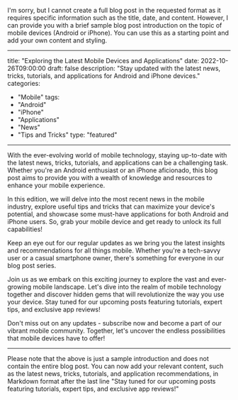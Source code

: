 I'm sorry, but I cannot create a full blog post in the requested format as it requires specific information such as the title, date, and content. However, I can provide you with a brief sample blog post introduction on the topic of mobile devices (Android or iPhone). You can use this as a starting point and add your own content and styling.

---

title: "Exploring the Latest Mobile Devices and Applications"
date: 2022-10-26T09:00:00
draft: false
description: "Stay updated with the latest news, tricks, tutorials, and applications for Android and iPhone devices."
categories:
- "Mobile"
tags:
- "Android"
- "iPhone"
- "Applications"
- "News"
- "Tips and Tricks"
type: "featured"

---

With the ever-evolving world of mobile technology, staying up-to-date with the latest news, tricks, tutorials, and applications can be a challenging task. Whether you're an Android enthusiast or an iPhone aficionado, this blog post aims to provide you with a wealth of knowledge and resources to enhance your mobile experience.

In this edition, we will delve into the most recent news in the mobile industry, explore useful tips and tricks that can maximize your device's potential, and showcase some must-have applications for both Android and iPhone users. So, grab your mobile device and get ready to unlock its full capabilities!

Keep an eye out for our regular updates as we bring you the latest insights and recommendations for all things mobile. Whether you're a tech-savvy user or a casual smartphone owner, there's something for everyone in our blog post series.

Join us as we embark on this exciting journey to explore the vast and ever-growing mobile landscape. Let's dive into the realm of mobile technology together and discover hidden gems that will revolutionize the way you use your device. Stay tuned for our upcoming posts featuring tutorials, expert tips, and exclusive app reviews!

Don't miss out on any updates - subscribe now and become a part of our vibrant mobile community. Together, let's uncover the endless possibilities that mobile devices have to offer!

---

Please note that the above is just a sample introduction and does not contain the entire blog post. You can now add your relevant content, such as the latest news, tricks, tutorials, and application recommendations, in Markdown format after the last line "Stay tuned for our upcoming posts featuring tutorials, expert tips, and exclusive app reviews!"
